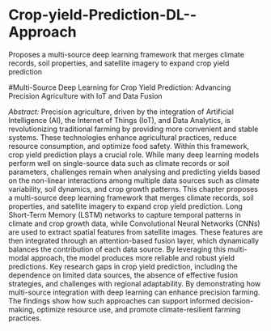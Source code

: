 # Crop-yield-Prediction-DL--Approach
Proposes a multi-source deep learning framework that merges climate records, soil properties, and satellite imagery to expand crop yield prediction

#Multi-Source Deep Learning for Crop Yield Prediction: Advancing Precision Agriculture with IoT and Data Fusion

*Abstract:*
Precision agriculture, driven by the integration of Artificial Intelligence (AI), the Internet of Things (IoT), and Data Analytics, is revolutionizing traditional farming by providing more convenient and stable systems. These technologies enhance agricultural practices, reduce resource consumption, and optimize food safety. Within this framework, crop yield prediction plays a crucial role. While many deep learning models perform well on single-source data such as climate records or soil parameters, challenges remain when analysing and predicting yields based on the non-linear interactions among multiple data sources such as climate variability, soil dynamics, and crop growth patterns.
This chapter proposes a multi-source deep learning framework that merges climate records, soil properties, and satellite imagery to expand crop yield prediction. Long Short-Term Memory (LSTM) networks to capture temporal patterns in climate and crop growth data, while Convolutional Neural Networks (CNNs) are used to extract spatial features from satellite images. These features are then integrated through an attention-based fusion layer, which dynamically balances the contribution of each data source. By leveraging this multi-modal approach, the model produces more reliable and robust yield predictions. 
Key research gaps in crop yield prediction, including the dependence on limited data sources, the absence of effective fusion strategies, and challenges with regional adaptability. By demonstrating how multi-source integration with deep learning can enhance precision farming. The findings show how such approaches can support informed decision-making, optimize resource use, and promote climate-resilient farming practices.
